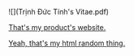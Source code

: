 

![](Trịnh Đức Tính's Vitae.pdf)

[That's my product's website.](http://ngoisaola.com)

[Yeah, that's my html random thing.](https://groutlloyd.github.io/Portfolio.html)

